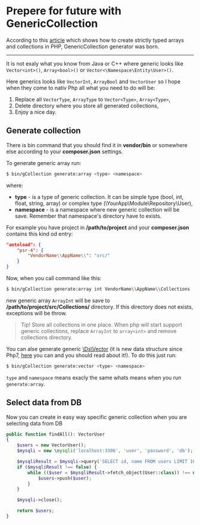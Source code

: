 # Prepere for future with GenericCollection

According to this [article](https://www.sitepoint.com/creating-strictly-typed-arrays-collections-php/)
which shows how to create strictly typed arrays and collections in PHP, GenericCollection generator was born.

---

It is not exaly what you know from Java or C++ where generic looks like
`Vector<int>()`, `Array<bool>()` or `Vector<\Namespace\Entity\User>()`.

Here generics looks like `VectorInt`, `ArrayBool` and `VectorUser`
so I hope when they come to nativ Php all what you need to do will be:
1. Replace all `VectorType`, `ArrayType` to `Vector<Type>`, `Array<Type>`,
2. Delete directory where you store all generated collections,
3. Enjoy a nice day.

## Generate collection

There is bin command that you should find it in **vendor/bin**
or somewhere else according to your **composer.json** settings.

To generate generic array run:

```bash
$ bin/gCollection generate:array <type> <namespace>
```
where:
* **type** - is a type of generic collection. It can be simple type (bool, int, float, string, array)
or complex type (\\YourApp\\Module\\Repository\\User),
* **namespace** - is a namespace where new generic collection will be save.
Remember that namespace's directory have to exists.

For example you have project in **/path/to/project** and your **composer.json** contains this kind od entry:
```json
"autoload": {
    "psr-4": {
        "VendorName\\AppName\\": "src/"
    }
}
```
Now, when you call command like this:
```bash
$ bin/gCollection generate:array int VendorName\\AppName\\Collections
```
new generic array `ArrayInt` will be save to **/path/to/project/src/Collections/** directory.
If this directory does not exists, exceptions will be throw.
> Tip! Store all collections in one place. When php will start support generic collections,
replace `ArrayInt` to `array<int>` and remove collections directory.

You can alse generate generic [\\Ds\\Vector](http://php.net/manual/en/class.ds-vector.php)
(it is new data structure since Php7,
    [here](https://medium.com/@rtheunissen/efficient-data-structures-for-php-7-9dda7af674cd)
    you can and you should read about it!). To do this just run:
```bash
$ bin/gCollection generate:vector <type> <namespace>
```
`type` and `namespace` means exacly the same whats means when you run `generate:array`.

## Select data from DB

Now you can create in easy way specific generic collection when you are selecting data from DB
```php
public function findAll(): VectorUser
{
    $users = new VectorUser();
    $mysqli = new \mysqli('localhost:3306', 'user', 'password', 'db');

    $mysqliResult = $mysqli->query('SELECT id, name FROM users LIMIT 10');
    if ($mysqliResult !== false) {
        while (($user = $mysqliResult->fetch_object(User::class)) !== null) {
            $users->push($user);
        }
    }

    $mysqli->close();

    return $users;
}
```
